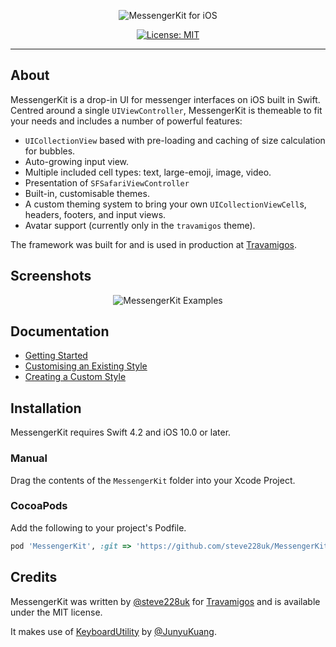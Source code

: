 <p align="center">
    <img src="readme-resources/Banner.png" style="max-height: 61px;" alt="MessengerKit for iOS">
</p>

<p align="center">
    <a href="https://opensource.org/licenses/MIT">
        <img src="https://img.shields.io/badge/License-MIT-yellow.svg" alt="License: MIT">
    </a>
</p>

---

## About

MessengerKit is a drop-in UI for messenger interfaces on iOS built in Swift. Centred around a single `UIViewController`, MessengerKit is themeable to fit your needs and includes a number of powerful features:

- `UICollectionView` based with pre-loading and caching of size calculation for bubbles.
- Auto-growing input view.
- Multiple included cell types: text, large-emoji, image, video.
- Presentation of `SFSafariViewController`
- Built-in, customisable themes.
- A custom theming system to bring your own `UICollectionViewCell`s, headers, footers, and input views.
- Avatar support (currently only in the `travamigos` theme).

The framework was built for and is used in production at [Travamigos](https://travamigos.com).

## Screenshots

<p align="center">
    <img src="readme-resources/screenshots/examples.png" alt="MessengerKit Examples">
</p>

## Documentation

- [Getting Started](https://github.com/steve228uk/MessengerKit/wiki/Getting-Started)
- [Customising an Existing Style](https://github.com/steve228uk/MessengerKit/wiki/Customising-an-Existing-Style)
- [Creating a Custom Style](https://github.com/steve228uk/MessengerKit/wiki/Creating-a-Custom-Style)

## Installation

MessengerKit requires Swift 4.2 and iOS 10.0 or later.

### Manual

Drag the contents of the `MessengerKit` folder into your Xcode Project.

### CocoaPods

Add the following to your project's Podfile.

```ruby
pod 'MessengerKit', :git => 'https://github.com/steve228uk/MessengerKit.git'
```

## Credits

MessengerKit was written by [@steve228uk](https://twitter.com/steve228uk) for [Travamigos](https://travamigos.com) and is available under the MIT license.

It makes use of [KeyboardUtility](https://github.com/JunyuKuang/KeyboardUtility) by [@JunyuKuang](https://github.com/JunyuKuang).
